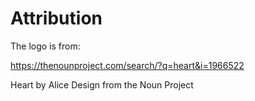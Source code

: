 # Attribution

The logo is from:

https://thenounproject.com/search/?q=heart&i=1966522

Heart by Alice Design from the Noun Project